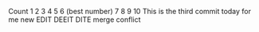 Count 1
2
3
4
5
6 (best number)
7
8
9
10 This is the third commit today for me
new
EDIT DEEIT DITE
merge conflict